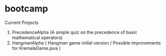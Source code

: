 # bootcamp

Current Projects
1. PrecedenceAlpha (A simple quiz on the precedence of basic mathematical operators)
2. HangmanAlpha ( Hangman game initial version / Possible improvements for KremalaGame.java )
